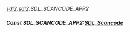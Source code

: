 _[sdl2](../../modules/sdl2/sdl2-module.md):[sdl2](../../modules/sdl2/sdl2-module.md).SDL\_SCANCODE\_APP2_
##### Const SDL\_SCANCODE\_APP2:[SDL_Scancode](../../modules/sdl2/sdl2-sdl_scancode.md)

